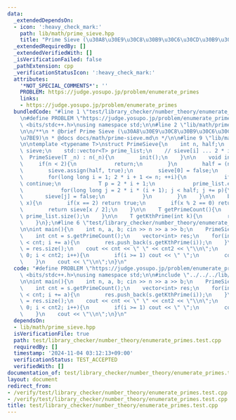 ```yaml
---
data:
  _extendedDependsOn:
  - icon: ':heavy_check_mark:'
    path: lib/math/prime_sieve.hpp
    title: "Prime Sieve (\u30A8\u30E9\u30C8\u30B9\u30C6\u30CD\u30B9\u306E\u7BE9)"
  _extendedRequiredBy: []
  _extendedVerifiedWith: []
  _isVerificationFailed: false
  _pathExtension: cpp
  _verificationStatusIcon: ':heavy_check_mark:'
  attributes:
    '*NOT_SPECIAL_COMMENTS*': ''
    PROBLEM: https://judge.yosupo.jp/problem/enumerate_primes
    links:
    - https://judge.yosupo.jp/problem/enumerate_primes
  bundledCode: "#line 1 \"test/library_checker/number_theory/enumerate_primes.test.cpp\"\
    \n#define PROBLEM \"https://judge.yosupo.jp/problem/enumerate_primes\"\n#include\
    \ <bits/stdc++.h>\nusing namespace std;\n\n#line 2 \"lib/math/prime_sieve.hpp\"\
    \n\n/**\n * @brief Prime Sieve (\u30A8\u30E9\u30C8\u30B9\u30C6\u30CD\u30B9\u306E\
    \u7BE9)\n * @docs docs/math/prime-sieve.md\n */\n\n#line 9 \"lib/math/prime_sieve.hpp\"\
    \n\ntemplate <typename T>\nstruct PrimeSieve{\n    int n, half;\n    std::vector<bool>\
    \ sieve;\n    std::vector<T> prime_list;\n    // sieve[i] ... 2 * i + 1\n\n  \
    \  PrimeSieve(T _n) : n(_n){\n        init();\n    }\n\n    void init(){\n   \
    \     if(n < 2){\n            return;\n        }\n        half = (n + 1) / 2;\n\
    \        sieve.assign(half, true);\n        sieve[0] = false;\n        prime_list.emplace_back(2);\n\
    \        for(long long i = 1; 2 * i + 1 <= n; ++i){\n            if(!sieve[i])\
    \ continue;\n            T p = 2 * i + 1;\n            prime_list.emplace_back(p);\n\
    \            for(long long j = 2 * i * (i + 1); j < half; j += p){\n         \
    \       sieve[j] = false;\n            }\n        }\n    }\n\n    bool isPrime(T\
    \ x){\n        if(x == 2) return true;\n        if(x % 2 == 0) return false;\n\
    \        return sieve[x / 2];\n    }\n\n    T getPrimeCount(){\n        return\
    \ prime_list.size();\n    }\n\n    T getKthPrime(int k){\n        return prime_list[k];\n\
    \    }\n};\n#line 6 \"test/library_checker/number_theory/enumerate_primes.test.cpp\"\
    \n\nint main(){\n    int n, a, b; cin >> n >> a >> b;\n    PrimeSieve<int> s(n);\n\
    \    int cnt = s.getPrimeCount();\n    vector<int> res;\n    for(int i = b; i\
    \ < cnt; i += a){\n        res.push_back(s.getKthPrime(i));\n    }\n    int cnt2\
    \ = res.size();\n    cout << cnt << \" \" << cnt2 << \"\\n\";\n    for(int i =\
    \ 0; i < cnt2; i++){\n        if(i >= 1) cout << \" \";\n        cout << res[i];\n\
    \    }\n    cout << \"\\n\";\n}\n"
  code: "#define PROBLEM \"https://judge.yosupo.jp/problem/enumerate_primes\"\n#include\
    \ <bits/stdc++.h>\nusing namespace std;\n\n#include \"../../../lib/math/prime_sieve.hpp\"\
    \n\nint main(){\n    int n, a, b; cin >> n >> a >> b;\n    PrimeSieve<int> s(n);\n\
    \    int cnt = s.getPrimeCount();\n    vector<int> res;\n    for(int i = b; i\
    \ < cnt; i += a){\n        res.push_back(s.getKthPrime(i));\n    }\n    int cnt2\
    \ = res.size();\n    cout << cnt << \" \" << cnt2 << \"\\n\";\n    for(int i =\
    \ 0; i < cnt2; i++){\n        if(i >= 1) cout << \" \";\n        cout << res[i];\n\
    \    }\n    cout << \"\\n\";\n}\n"
  dependsOn:
  - lib/math/prime_sieve.hpp
  isVerificationFile: true
  path: test/library_checker/number_theory/enumerate_primes.test.cpp
  requiredBy: []
  timestamp: '2024-11-04 03:12:13+09:00'
  verificationStatus: TEST_ACCEPTED
  verifiedWith: []
documentation_of: test/library_checker/number_theory/enumerate_primes.test.cpp
layout: document
redirect_from:
- /verify/test/library_checker/number_theory/enumerate_primes.test.cpp
- /verify/test/library_checker/number_theory/enumerate_primes.test.cpp.html
title: test/library_checker/number_theory/enumerate_primes.test.cpp
---
```

